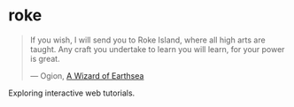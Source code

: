 # roke

> If you wish, I will send you to Roke Island, where all high arts are taught. Any craft you undertake to learn you will learn, for your power is great.
> 
> &mdash; Ogion, [A Wizard of Earthsea](https://en.wikipedia.org/wiki/A_Wizard_of_Earthsea)

Exploring interactive web tutorials.


